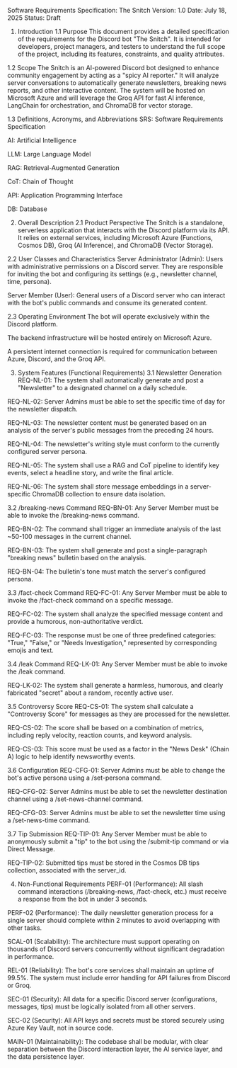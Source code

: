 Software Requirements Specification: The Snitch
Version: 1.0
Date: July 18, 2025
Status: Draft

1. Introduction
1.1 Purpose
This document provides a detailed specification of the requirements for the Discord bot "The Snitch". It is intended for developers, project managers, and testers to understand the full scope of the project, including its features, constraints, and quality attributes.

1.2 Scope
The Snitch is an AI-powered Discord bot designed to enhance community engagement by acting as a "spicy AI reporter." It will analyze server conversations to automatically generate newsletters, breaking news reports, and other interactive content. The system will be hosted on Microsoft Azure and will leverage the Groq API for fast AI inference, LangChain for orchestration, and ChromaDB for vector storage.

1.3 Definitions, Acronyms, and Abbreviations
SRS: Software Requirements Specification

AI: Artificial Intelligence

LLM: Large Language Model

RAG: Retrieval-Augmented Generation

CoT: Chain of Thought

API: Application Programming Interface

DB: Database

2. Overall Description
2.1 Product Perspective
The Snitch is a standalone, serverless application that interacts with the Discord platform via its API. It relies on external services, including Microsoft Azure (Functions, Cosmos DB), Groq (AI Inference), and ChromaDB (Vector Storage).

2.2 User Classes and Characteristics
Server Administrator (Admin): Users with administrative permissions on a Discord server. They are responsible for inviting the bot and configuring its settings (e.g., newsletter channel, time, persona).

Server Member (User): General users of a Discord server who can interact with the bot's public commands and consume its generated content.

2.3 Operating Environment
The bot will operate exclusively within the Discord platform.

The backend infrastructure will be hosted entirely on Microsoft Azure.

A persistent internet connection is required for communication between Azure, Discord, and the Groq API.

3. System Features (Functional Requirements)
3.1 Newsletter Generation
REQ-NL-01: The system shall automatically generate and post a "Newsletter" to a designated channel on a daily schedule.

REQ-NL-02: Server Admins must be able to set the specific time of day for the newsletter dispatch.

REQ-NL-03: The newsletter content must be generated based on an analysis of the server's public messages from the preceding 24 hours.

REQ-NL-04: The newsletter's writing style must conform to the currently configured server persona.

REQ-NL-05: The system shall use a RAG and CoT pipeline to identify key events, select a headline story, and write the final article.

REQ-NL-06: The system shall store message embeddings in a server-specific ChromaDB collection to ensure data isolation.

3.2 /breaking-news Command
REQ-BN-01: Any Server Member must be able to invoke the /breaking-news command.

REQ-BN-02: The command shall trigger an immediate analysis of the last ~50-100 messages in the current channel.

REQ-BN-03: The system shall generate and post a single-paragraph "breaking news" bulletin based on the analysis.

REQ-BN-04: The bulletin's tone must match the server's configured persona.

3.3 /fact-check Command
REQ-FC-01: Any Server Member must be able to invoke the /fact-check command on a specific message.

REQ-FC-02: The system shall analyze the specified message content and provide a humorous, non-authoritative verdict.

REQ-FC-03: The response must be one of three predefined categories: "True," "False," or "Needs Investigation," represented by corresponding emojis and text.

3.4 /leak Command
REQ-LK-01: Any Server Member must be able to invoke the /leak command.

REQ-LK-02: The system shall generate a harmless, humorous, and clearly fabricated "secret" about a random, recently active user.

3.5 Controversy Score
REQ-CS-01: The system shall calculate a "Controversy Score" for messages as they are processed for the newsletter.

REQ-CS-02: The score shall be based on a combination of metrics, including reply velocity, reaction counts, and keyword analysis.

REQ-CS-03: This score must be used as a factor in the "News Desk" (Chain A) logic to help identify newsworthy events.

3.6 Configuration
REQ-CFG-01: Server Admins must be able to change the bot's active persona using a /set-persona command.

REQ-CFG-02: Server Admins must be able to set the newsletter destination channel using a /set-news-channel command.

REQ-CFG-03: Server Admins must be able to set the newsletter time using a /set-news-time command.

3.7 Tip Submission
REQ-TIP-01: Any Server Member must be able to anonymously submit a "tip" to the bot using the /submit-tip command or via Direct Message.

REQ-TIP-02: Submitted tips must be stored in the Cosmos DB tips collection, associated with the server_id.

4. Non-Functional Requirements
PERF-01 (Performance): All slash command interactions (/breaking-news, /fact-check, etc.) must receive a response from the bot in under 3 seconds.

PERF-02 (Performance): The daily newsletter generation process for a single server should complete within 2 minutes to avoid overlapping with other tasks.

SCAL-01 (Scalability): The architecture must support operating on thousands of Discord servers concurrently without significant degradation in performance.

REL-01 (Reliability): The bot's core services shall maintain an uptime of 99.5%. The system must include error handling for API failures from Discord or Groq.

SEC-01 (Security): All data for a specific Discord server (configurations, messages, tips) must be logically isolated from all other servers.

SEC-02 (Security): All API keys and secrets must be stored securely using Azure Key Vault, not in source code.

MAIN-01 (Maintainability): The codebase shall be modular, with clear separation between the Discord interaction layer, the AI service layer, and the data persistence layer.